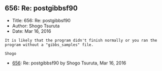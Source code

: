 ## 656: Re: postgibbsf90

- Title: 656: Re: postgibbsf90
- Author: Shogo Tsuruta
- Date: Mar 16, 2016
```
It is likely that the program didn't finish normally or you ran the program without a "gibbs_samples" file.

Shogo
```

- [656](0656.md): Re: postgibbsf90 by Shogo Tsuruta, Mar 16, 2016
